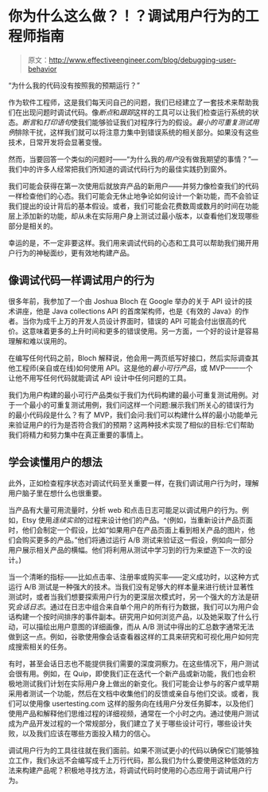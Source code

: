 # 你为什么这么做？！？调试用户行为的工程师指南

> 原文：<http://www.effectiveengineer.com/blog/debugging-user-behavior>

“为什么我的代码没有按照我的预期运行？”

作为软件工程师，这是我们每天问自己的问题，我们已经建立了一套技术来帮助我们在出现问题时调试代码。像*断点*和*跟踪*这样的工具可以让我们检查运行系统的状态。*断言*和*打印语句*使我们能够验证我们对程序行为的假设。*最小的可重复测试用例*排除干扰，这样我们就可以将注意力集中到错误系统的相关部分。如果没有这些技术，日常开发将会显著变慢。

然而，当要回答一个类似的问题时——“为什么我的*用户*没有做我期望的事情？”—我们中的许多人经常把我们所知道的调试代码行为的最佳实践扔到窗外。

我们可能会获得在第一次使用后就放弃产品的新用户——并努力像检查我们的代码一样检查他们的心态。我们可能会无休止地争论如何设计一个新功能，而不会验证我们提出的设计背后的基本假设。或者，我们可能会花费数周或数月的时间在功能层上添加新的功能，却从未在实际用户身上测试过最小版本，以查看他们发现哪些部分是相关的。

幸运的是，不一定非要这样。我们用来调试代码的心态和工具可以帮助我们揭开用户行为的神秘面纱，更有效地构建产品。

## 像调试代码一样调试用户的行为

很多年前，我参加了一个由 Joshua Bloch 在 Google 举办的关于 API 设计的技术讲座，他是 Java collections API 的首席架构师，也是《有效的 Java》的作者。当你为成千上万的开发人员设计界面时，错误的 API 可能会付出很高的代价。这意味着更多的上升时间和更多的错误使用。另一方面，一个好的设计是容易理解和难以误用的。

在编写任何代码之前，Bloch 解释说，他会用一两页纸写好接口，然后实际调查其他工程师(亲自或在线)如何使用 API。这是他的*最小可行产品*，或 MVP——一个让他不用写任何代码就能调试 API 设计中任何问题的工具。

我们为用户构建的最小可行产品类似于我们为代码构建的最小可重复测试用例。对于一个最小的可重复测试用例，我们问这样一个问题:展示我们所关心的错误行为的最小代码段是什么？有了 MVP，我们会问:我们可以构建什么样的最小功能单元来验证用户的行为是否符合我们的预期？这两种技术实现了相似的目标:它们帮助我们将精力和努力集中在真正重要的事情上。

## 学会读懂用户的想法

此外，正如检查程序状态对调试代码至关重要一样，在我们调试用户行为时，理解用户脑子里在想什么也很重要。

当产品有大量可用流量时，分析 web 和点击日志可能足以调试用户的行为。例如，Etsy 使用*连续实验*的过程来设计他们的产品。^(例如，当重新设计产品页面时，他们会制定一个假设，比如“如果用户在产品页面上看到相关产品的图片，他们会购买更多的产品。”他们将通过运行 A/B 测试来验证这一假设，例如向一部分用户展示相关产品的横幅。他们将利用从测试中学习到的行为来塑造下一次的设计。)

当一个清晰的指标——比如点击率、注册率或购买率——定义成功时，以这种方式运行 A/B 测试是一种强大的技术。当我们没有足够大的样本量来进行统计显著性测试时，或者当我们想要探索用户行为的更深层次模式时，另一个强大的方法是研究*会话日志*。通过在日志中组合来自单个用户的所有行为数据，我们可以为用户会话构建一个按时间排序的事件副本。研究用户如何浏览产品，以及她采取了什么行动，可以描绘出用户意图的详细画像，而从 A/B 测试中得出的汇总数字通常无法做到这一点。例如，谷歌使用像会话查看器这样的工具来研究和可视化用户如何完成搜索相关的任务。

有时，甚至会话日志也不能提供我们需要的深度洞察力。在这些情况下，用户测试会很有用。例如，在 Quip，即使我们正在迭代一个新产品或新功能，我们也会积极地测试我们计划在实际用户身上做出的新变化。我们可能会让参与的客户或早期采用者测试一个功能，然后在文档中收集他们的反馈或亲自与他们交谈。或者，我们可以使用像 usertesting.com 这样的服务向在线用户分发任务脚本，以及他们使用产品和解释他们思维过程的详细视频，通常在一个小时之内。通过使用户测试成为产品开发过程的一个常规部分，我们建立了关于哪些设计可行，哪些设计失败，以及我们应该在哪些方面投入精力的信心。

调试用户行为的工具往往就在我们面前。如果不测试更小的代码以确保它们能够独立工作，我们永远不会编写成千上万行代码，那么我们为什么要使用这种低效的方法来构建产品呢？积极地寻找方法，将调试代码时使用的心态应用于调试用户行为。